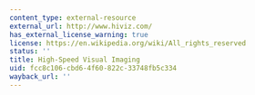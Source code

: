 ```yaml
---
content_type: external-resource
external_url: http://www.hiviz.com/
has_external_license_warning: true
license: https://en.wikipedia.org/wiki/All_rights_reserved
status: ''
title: High-Speed Visual Imaging
uid: fcc8c106-cbd6-4f60-822c-33748fb5c334
wayback_url: ''
---
```

